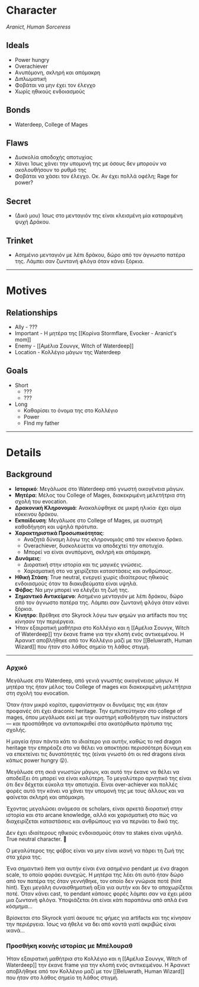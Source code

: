 # Character
*Aranict, Human Sorceress*

## Ideals

- Power hungry
- Overachiever
- Aνυπόμονη, σκληρή και απόμακρη
- Διπλωματική
- Φοβάται να μην έχει τον έλεγχο
- Χωρίς ηθικούς ενδοιασμούς

## Bonds

- Waterdeep, College of Mages

## Flaws

- Δυσκολία αποδοχής απoτυχίας
- Χάνει Ίσως χάνει την υπομονή της με όσους δεν μπορούν να ακολουθήσουν το ρυθμό της
- Φοβάται να χάσει τον έλεγχο. Οκ. Αν έχει πολλά οφέλη; Rage for power?

## Secret

- (Δικό μου) Ίσως στο μενταγιόν της είναι κλεισμένη μία καταραμένη ψυχή Δράκου.


## Trinket

- Ασημένιο μενταγιόν με λέπι δράκου, δώρο από τον άγνωστο πατέρα της. Λάμπει σαν ζωντανή φλόγα όταν κάνει ξόρκια.


---

# Motives

## Relationships

- Ally - ???
- Important - Η μητέρα της [[Κορίνα Stormflare, Evocker - Aranict's mom]]
- Enemy - [[Αμέλια Σουνγκ, Witch of Waterdeep]]
- Location - Κολλέγιο μάγων της Waterdeep


## Goals

- Short
	- ???
	- ???
- Long
	- Καθαρίσει το όνομα της στο Κολλέγιο
	- Power
	- FInd my father




---

# Details

## Background

- **Ιστορικό**: Μεγάλωσε στο Waterdeep από γνωστή οικογένεια μάγων.
- **Μητέρα**: Μέλος του College of Mages, διακεκριμένη μελετήτρια στη σχολή του evocation.
- **Δρακονική Κληρονομιά**: Ανακαλύφθηκε σε μικρή ηλικία· έχει αίμα κόκκινου δράκου.
- **Εκπαίδευση**: Μεγάλωσε στο College of Mages, με αυστηρή καθοδήγηση και υψηλά πρότυπα.
- **Χαρακτηριστικά Προσωπικότητας**:
  - Αναζητά δύναμη λόγω της κληρονομιάς από τον κόκκινο δράκο.
  - Overachiever, δυσκολεύεται να αποδεχτεί την αποτυχία.
  - Μπορεί να είναι ανυπόμονη, σκληρή και απόμακρη.
- **Δυνάμεις**:
  - Διορατική στην ιστορία και τις μαγικές γνώσεις.
  - Χαρισματική στο να χειρίζεται καταστάσεις και ανθρώπους.
- **Ηθική Στάση**: True neutral, ενεργεί χωρίς ιδιαίτερους ηθικούς ενδοιασμούς όταν τα διακυβεύματα είναι υψηλά.
- **Φόβος**: Να μην μπορεί να ελέγξει τη ζωή της.
- **Σημαντικό Αντικείμενο**: Ασημένιο μενταγιόν με λέπι δράκου, δώρο από τον άγνωστο πατέρα της. Λάμπει σαν ζωντανή φλόγα όταν κάνει ξόρκια.
- **Κίνητρο**: Βρέθηκε στο Skyrock λόγω των φημών για artifacts που της κίνησαν την περιέργεια.
- Ήταν εξαιρατική μαθήτρια στο Κολλέγιο και η [[Αμέλια Σουνγκ, Witch of Waterdeep]] την έκανε frame για την κλοπή ενός αντικειμένου. Η Άρανικτ αποβλήθηκε από τον Κολλέγιο μαζί με τον [[Beluwrath, Human Wizard]] που ήταν στο λάθος σημείο τη λάθος στιγμή. 



---

### Αρχικό

Μεγάλωσε στο Waterdeep, από γενιά γνωστής οικογένειας μάγων. Η μητέρα της ήταν μέλος του College of mages και διακεκριμένη μελετήτρια στη σχολή του evocation. 

Όταν ήταν μικρό κορίτσι, εμφανίστηκαν οι δυνάμεις της και ήταν προφανές ότι έχει draconic heritage. Την εμπιστεύτηκαν στο college of mages, όπου μεγάλωσε εκεί με την αυστηρή καθοδήγηση των instructors — και προσπάθησε να ανταποκριθεί στα ακατόρθωτα πρότυπα της σχολής. 

Η μαγεία ήταν πάντα κάτι το ιδιαίτερο για αυτήν, καθώς το red dragon heritage την επηρέαζε στο να θέλει να αποκτήσει περισσότερη δύναμη και να επεκτείνει τις δυνατότητές της (είναι γνωστό ότι οι red dragons είναι κάπως power hungry 😛). 

Μεγάλωσε στη σκιά γνωστών μάγων, και αυτό την έκανε να θέλει να αποδείξει ότι μπορεί να είναι καλύτερη. Το μεγαλύτερο αρνητικό της είναι ότι δεν δέχεται εύκολα την αποτυχία. Είναι over-achiever και πολλές φορές αυτό την κάνει να χάνει την υπομονή της με τους άλλους και να φαίνεται σκληρή και απόμακρη. 

Έχοντας μεγαλώσει ανάμεσα σε scholars, είναι αρκετά διορατική στην ιστορία και στο arcane knowledge, αλλά και χαρισματική στο πώς να διαχειρίζεται καταστάσεις και ανθρώπους για να περνάει το δικό της. 

Δεν έχει ιδιαίτερους ηθικούς ενδοιασμούς όταν τα stakes είναι υψηλά. True neutral character. 🙂 

Ο μεγαλύτερος της φόβος είναι να μην είναι ικανή να πάρει τη ζωή της στα χέρια της. 

Ένα σημαντικό item για αυτήν είναι ένα ασημένιο pendant με ένα dragon scale, το οποίο φοράει συνεχώς. Η μητέρα της λέει ότι αυτό ήταν δώρο από τον πατέρα της όταν γεννήθηκε, τον οποίο δεν γνώρισε ποτέ (hint hint). Έχει μεγάλη συναισθηματική αξία για αυτήν και δεν το αποχωρίζεται ποτέ. Όταν κάνει cast, το pendant κάποιες φορές λάμπει σαν να έχει μέσα μια ζωντανή φλόγα. Υποψιάζεται ότι είναι κάτι παραπάνω από απλά ένα κόσμημα...

Βρίσκεται στο Skyrock γιατί άκουσε τις φήμες για artifacts και της κίνησαν την περιέργεια. Ίσως να ήθελε να δει από κοντά γιατί ακριβώς είναι ικανά...


### Προσθήκη κοινής ιστορίας με Μπέλουραθ

Ήταν εξαιρατική μαθήτρια στο Κολλέγιο και η [[Αμέλια Σουνγκ, Witch of Waterdeep]] την έκανε frame για την κλοπή ενός αντικειμένου. Η Άρανικτ αποβλήθηκε από τον Κολλέγιο μαζί με τον [[Beluwrath, Human Wizard]] που ήταν στο λάθος σημείο τη λάθος στιγμή. 